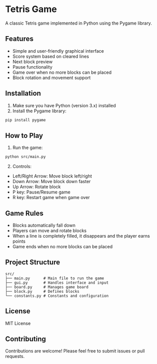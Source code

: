 # Tetris Game

A classic Tetris game implemented in Python using the Pygame library.

## Features

- Simple and user-friendly graphical interface
- Score system based on cleared lines
- Next block preview
- Pause functionality
- Game over when no more blocks can be placed
- Block rotation and movement support

## Installation

1. Make sure you have Python (version 3.x) installed
2. Install the Pygame library:
```bash
pip install pygame
```

## How to Play

1. Run the game:
```bash
python src/main.py
```

2. Controls:
- Left/Right Arrow: Move block left/right
- Down Arrow: Move block down faster
- Up Arrow: Rotate block
- P key: Pause/Resume game
- R key: Restart game when game over

## Game Rules

- Blocks automatically fall down
- Players can move and rotate blocks
- When a line is completely filled, it disappears and the player earns points
- Game ends when no more blocks can be placed

## Project Structure

```
src/
├── main.py      # Main file to run the game
├── gui.py       # Handles interface and input
├── board.py     # Manages game board
├── block.py     # Defines blocks
└── constants.py # Constants and configuration
```

## License

MIT License

## Contributing

Contributions are welcome! Please feel free to submit issues or pull requests.
